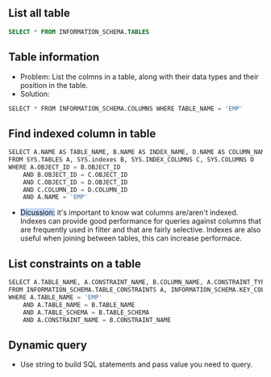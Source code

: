 ## List all table
```sql
SELECT * FROM INFORMATION_SCHEMA.TABLES
```
## Table information
- Problem: List the colmns in a table, along with their data types and their position in the table.
- Solution:
```sql
SELECT * FROM INFORMATION_SCHEMA.COLUMNS WHERE TABLE_NAME = 'EMP'
```
## Find indexed column in table
```sql
SELECT A.NAME AS TABLE_NAME, B.NAME AS INDEX_NAME, D.NAME AS COLUMN_NAME, C.INDEX_COLUMN_ID AS INDEX_COLUMN
FROM SYS.TABLES A, SYS.indexes B, SYS.INDEX_COLUMNS C, SYS.COLUMNS D 
WHERE A.OBJECT_ID = B.OBJECT_ID
    AND B.OBJECT_ID = C.OBJECT_ID
    AND C.OBJECT_ID = D.OBJECT_ID
    AND C.COLUMN_ID = D.COLUMN_ID
    AND A.NAME = 'EMP'
```
- <mark style="background: #ADCCFFA6;">Dicussion:</mark> it's important to know wat columns are/aren't indexed. Indexes can provide good performance for queries against columns that are frequently used in filter and that are fairly selective. Indexes are also useful when joining between tables, this can increase performace.
## List constraints on a table
```SQL
SELECT A.TABLE_NAME, A.CONSTRAINT_NAME, B.COLUMN_NAME, A.CONSTRAINT_TYPE 
FROM INFORMATION_SCHEMA.TABLE_CONSTRAINTS A, INFORMATION_SCHEMA.KEY_COLUMN_USAGE B
WHERE A.TABLE_NAME = 'EMP'
    AND A.TABLE_NAME = B.TABLE_NAME
    AND A.TABLE_SCHEMA = B.TABLE_SCHEMA
    AND A.CONSTRAINT_NAME = B.CONSTRAINT_NAME
```
## Dynamic query
- Use string to build SQL statements and pass value you need to query.
```sql

```